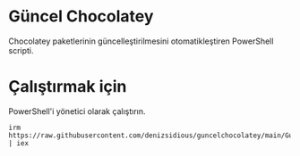 # Güncel Chocolatey
Chocolatey paketlerinin güncelleştirilmesini otomatikleştiren PowerShell scripti. 

# Çalıştırmak için

PowerShell'i yönetici olarak çalıştırın.

```
irm https://raw.githubusercontent.com/denizsidious/guncelchocolatey/main/GuncelChocolatey.ps1 | iex
```
